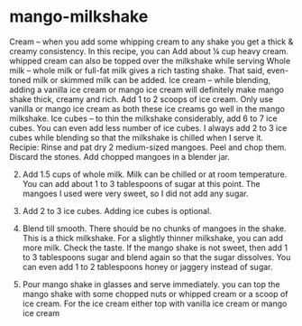# mango-milkshake
Cream – when you add some whipping cream to any shake you get a thick & creamy consistency. In this recipe, you can Add about ¼ cup heavy cream. whipped cream can also be topped over the milkshake while serving
Whole milk – whole milk or full-fat milk gives a rich tasting shake. That said, even-toned milk or skimmed milk can be added.
Ice cream – while blending, adding a vanilla ice cream or mango ice cream will definitely make mango shake thick, creamy and rich. Add 1 to 2 scoops of ice cream. Only use vanilla or mango ice cream as both these ice creams go well in the mango milkshake.
Ice cubes – to thin the milkshake considerably, add 6 to 7 ice cubes. You can even add less number of ice cubes. I always add 2 to 3 ice cubes while blending so that the milkshake is chilled when I serve it.
Recipie:
Rinse and pat dry 2 medium-sized mangoes. Peel and chop them. Discard the stones. Add chopped mangoes in a blender jar.

2. Add 1.5 cups of whole milk. Milk can be chilled or at room temperature. You can add about 1 to 3 tablespoons of sugar at this point. The mangoes I used were very sweet, so I did not add any sugar.

3. Add 2 to 3 ice cubes. Adding ice cubes is optional.

4. Blend till smooth. There should be no chunks of mangoes in the shake. This is a thick milkshake. For a slightly thinner milkshake, you can add more milk. Check the taste. If the mango shake is not sweet, then add 1 to 3 tablespoons sugar and blend again so that the sugar dissolves. You can even add 1 to 2 tablespoons honey or jaggery instead of sugar.


5. Pour mango shake in glasses and serve immediately. you can top the mango shake with some chopped nuts or whipped cream or a scoop of ice cream. For the ice cream either top with vanilla ice cream or mango ice cream
